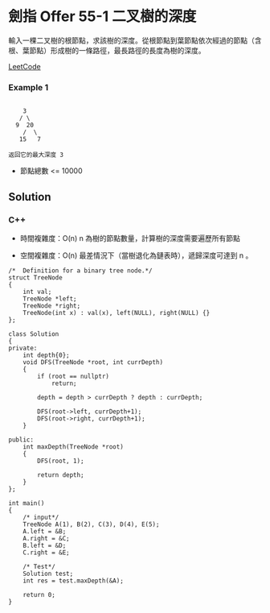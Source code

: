 # 劍指 Offer 55-1 二叉樹的深度

輸入一棵二叉樹的根節點，求該樹的深度。從根節點到葉節點依次經過的節點（含根、葉節點）形成樹的一條路徑，最長路徑的長度為樹的深度。


[LeetCode](https://leetcode-cn.com/problems/er-cha-shu-de-shen-du-lcof/)

### Example 1

```

    3
   / \
  9  20
    /  \
   15   7

返回它的最大深度 3 
```

* 節點總數 <= 10000

## Solution  

### C++

* 時間複雜度：O(n) n 為樹的節點數量，計算樹的深度需要遍歷所有節點

* 空間複雜度：O(n) 最差情況下（當樹退化為鏈表時），遞歸深度可達到 n 。


```
/*  Definition for a binary tree node.*/
struct TreeNode
{
    int val;
    TreeNode *left;
    TreeNode *right;
    TreeNode(int x) : val(x), left(NULL), right(NULL) {}
};

class Solution
{
private:
    int depth{0};
    void DFS(TreeNode *root, int currDepth)
    {
        if (root == nullptr)
            return;

        depth = depth > currDepth ? depth : currDepth;

        DFS(root->left, currDepth+1);
        DFS(root->right, currDepth+1);
    }

public:
    int maxDepth(TreeNode *root)
    {
        DFS(root, 1);

        return depth;
    }
};

int main()
{
    /* input*/
    TreeNode A(1), B(2), C(3), D(4), E(5);
    A.left = &B;
    A.right = &C;
    B.left = &D;
    C.right = &E;

    /* Test*/
    Solution test;
    int res = test.maxDepth(&A);

    return 0;
}
```